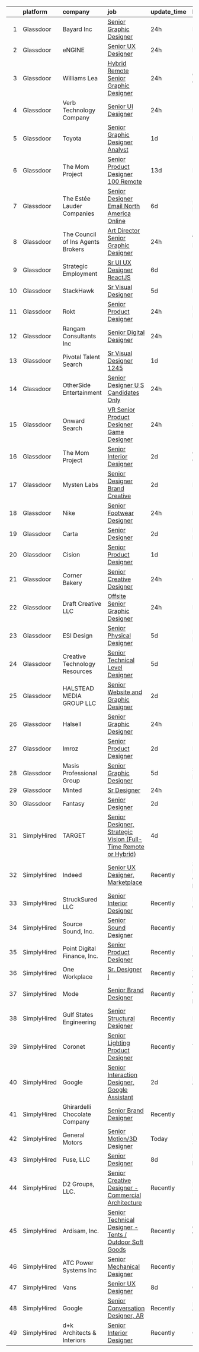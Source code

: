 

|    | platform    | company                             | job                                                                                                                                                                                                                                                                                                                                                                                                                                                                                                                                                                                                                                                                                                                                                                                                                                                                                                                                                                                                                                                                                                                                                                                                                                                                                                                                                                                                                              | update_time   | location                       |
|---:|:------------|:------------------------------------|:---------------------------------------------------------------------------------------------------------------------------------------------------------------------------------------------------------------------------------------------------------------------------------------------------------------------------------------------------------------------------------------------------------------------------------------------------------------------------------------------------------------------------------------------------------------------------------------------------------------------------------------------------------------------------------------------------------------------------------------------------------------------------------------------------------------------------------------------------------------------------------------------------------------------------------------------------------------------------------------------------------------------------------------------------------------------------------------------------------------------------------------------------------------------------------------------------------------------------------------------------------------------------------------------------------------------------------------------------------------------------------------------------------------------------------|:--------------|:-------------------------------|
|  1 | Glassdoor   | Bayard Inc                          | [Senior Graphic Designer](https://www.glassdoor.com/partner/jobListing.htm?pos=103&ao=1110586&s=58&guid=00000183400378a493074e62759cf26d&src=GD_JOB_AD&t=SR&vt=w&ea=1&cs=1_28c16708&cb=1663226313267&jobListingId=1008139876253&cpc=47CFDC01B3F81FAC&jrtk=3-0-1gd006u65jm7g801-1gd006u6k2272000-92f90745b6a8ca55--6NYlbfkN0B7p0MUYmW6jvTd0kiF1tirqfCsrGaYsspWoixMurURuAJCOs7SHkKxaYUndHmXoRsRGJT-mrS5aVBIEyi15wG4m3ZHT6DC87I3ke4Gu8eHMPM46Y92daBfqPvss66fOzsOjuzwhMUjpE4y8u_4SJlQVDh83O37tyXApBBGDsFaH736Gdyf8WSMf5cYM_HCLyTeh9ROrGmM47AO4f_-AtZKWRFO_mSc5VmRtgBEgyOLUzamfY0_hZ3HY3hjuTuU8PH5ImVLRWMiOjm8Ny6kT_1hHeGJ8O8mqTOvxQs1WcCDJjB2b5PXV4pVM2NMRyW1480q9Iti-xP39c2RQTVeK-lomk4TR4v8QgEDh9iG-cpHzKB6o0awAMyQHujJMGPMp_O1u3pR-NlqgTS0hW3Vui_24-GTlBf0Pf1ij8Uc2VS_ZggUaEda9AVJvNk4mLso351Yb2tQHfLqkeFqqilpU9KTBJ6rdEA4MaK_m-FhNFJxjxOo__0UfP4Zy9E310figPM%3D)                                                                                                                                                                                                                                                                                                                                                                                                                                                                                                                                                                 | 24h           | Remote                         |
|  2 | Glassdoor   | eNGINE                              | [Senior UX Designer](https://www.glassdoor.com/partner/jobListing.htm?pos=111&ao=1110586&s=58&guid=00000183400378a493074e62759cf26d&src=GD_JOB_AD&t=SR&vt=w&ea=1&cs=1_67e31098&cb=1663226313268&jobListingId=1008139859187&cpc=AC285F3A3ECA6BB0&jrtk=3-0-1gd006u65jm7g801-1gd006u6k2272000-596a6cfa77b0cbf7--6NYlbfkN0CM72iPWblhTK_jhJfJxLWIuoC99VqbpyV49Itn1AUN08erutfB9QumlVijyDsesNBsj_22XrWevIxkWhOxZChYjLbLihHQUrR-mvTDLgIHWGFztC21ODZW5qck8D6dzujBtqI8c073_1NO7CmpAiVe_090PUr4UqERSdnR0SuKRxahV9XTKvfgAesh5yIOOGsD5lLicWjiiTXeyVtuYDyxLIaz5YpMMwdHKvBggbjKxqJ0_5j6c-BXb8GPDhozSdd92iHWF-e2MBJvRwNChu6e75zwAmYMKr_RGDJEVvwZMUKJDNdA5hvzRyUF6YGPzPQCc2F9SiQZNGLZXUhph_I-rZllxivs7YQdCr2kp8NvpSpXPlfuw9rH1gC2jIRpx0gUC5349oT3lyC38WKYHANq5LJaUT6lCCijKpEhcV7EJ_HDXHSgpkXoVRciuIQ87uIGcknBJxZmmZV0tIL1gboe6PcdrHVUmYhMeL38SDKNAXO94-fuGXCEkLkglbRbw-CXJ-tmXjpq3ticx47heQk5)                                                                                                                                                                                                                                                                                                                                                                                                                                                                                                                                                    | 24h           | Remote                         |
|  3 | Glassdoor   | Williams Lea                        | [Hybrid Remote Senior Graphic Designer](https://www.glassdoor.com/partner/jobListing.htm?pos=105&ao=1110586&s=58&guid=00000183400378a493074e62759cf26d&src=GD_JOB_AD&t=SR&vt=w&cs=1_10e3464e&cb=1663226313267&jobListingId=1008139056348&cpc=56C4EA4A1A191A49&jrtk=3-0-1gd006u65jm7g801-1gd006u6k2272000-6d21774f6c3ddb84--6NYlbfkN0Afw57Q_E86u0n5pDRa3a1ggl-5Y7CLs5OS8nOb7Upq0AVjcap-VS8mcTpa0aNHFag0ajwP6qFxjmVtjZ2Ui2ESA0pM8ptAGorvKYwM-SX_Ya13SM9G9aUS8fohwQqytrbbmAZ7Ey7kjtNHoCzrD7tgDA6k_Qk_PaAQ4UQGv5Gnjtq86RRSPks_Ez4iKSD1yaL9tVIzC-u5GVxxoQhEaHeLVzcSIRZTFMctWd3xTGL5B_hMyrLzb77tUDjzkv8N8yCe28Oq1J2AEoIRPYiI9Ly-z0v-bj9cRgfzThcqhXI_b8xu5-2abMWKzgpnsJKsEHFKQiyE6blbGKZ2huNsXzQPTVVWsiPJIiBpnh98Ml078hEdzPZC7VZ-CKsm08UlWvWFCTGyIcg_Bim6Sk1kbBTFHLQqCxsIvlPIRlpBY4TaloLEYgvUMN9IbFOhuHjgYnnOKpWUUmNrnCOdUzQ3RZzrmcfN7KNVgzUqlbqwgQQjAQNv4B5trcd5VBK_Sza5Ewu5NdkrkFTK5GuAM-TQ1oRmPemTV7-CNWoOl4eYN9IeVYOKw2CNItXMoRKE4FWNFkQ4Mkafa9oV9HWKB8RDUGSNKUkytrEHTru4ZgvPbyeLjOjIEaGkTlI36VHNiIM1ZtRcPWrryjxmDuDXygm9pDYkP4ojFfET3oRR5h1e-SPacfGdSjG41wHnaFvwphaXb6KqlO3zYEltprW3_SKKYx08M7-yZtV7VC-uONtN9uMRNN6YFzyJi7qR)                                                                                                                                                                                                                                                                                                      | 24h           | Columbus, OH                   |
|  4 | Glassdoor   | Verb Technology Company             | [Senior UI Designer](https://www.glassdoor.com/partner/jobListing.htm?pos=127&ao=1136043&s=58&guid=00000183400378a493074e62759cf26d&src=GD_JOB_AD&t=SR&vt=w&ea=1&cs=1_04f86cac&cb=1663226313270&jobListingId=1008139374564&jrtk=3-0-1gd006u65jm7g801-1gd006u6k2272000-a21e7d0bf2dbc785-)                                                                                                                                                                                                                                                                                                                                                                                                                                                                                                                                                                                                                                                                                                                                                                                                                                                                                                                                                                                                                                                                                                                                         | 24h           | Remote                         |
|  5 | Glassdoor   | Toyota                              | [Senior Graphic Designer Analyst](https://www.glassdoor.com/partner/jobListing.htm?pos=128&ao=1136043&s=58&guid=00000183400378a493074e62759cf26d&src=GD_JOB_AD&t=SR&vt=w&cs=1_6f157f20&cb=1663226313270&jobListingId=1008136717528&jrtk=3-0-1gd006u65jm7g801-1gd006u6k2272000-a9702590c151a7cb-)                                                                                                                                                                                                                                                                                                                                                                                                                                                                                                                                                                                                                                                                                                                                                                                                                                                                                                                                                                                                                                                                                                                                 | 1d            | Plano, TX                      |
|  6 | Glassdoor   | The Mom Project                     | [Senior Product Designer  100  Remote ](https://www.glassdoor.com/partner/jobListing.htm?pos=107&ao=1110586&s=58&guid=00000183400378a493074e62759cf26d&src=GD_JOB_AD&t=SR&vt=w&cs=1_9390d915&cb=1663226313267&jobListingId=1008112300120&cpc=FAE5E775D180B2FB&jrtk=3-0-1gd006u65jm7g801-1gd006u6k2272000-d957ba5292b8749a--6NYlbfkN0BDp_epf89aHDQhKpPegNJQ_ldQpEFZQsM9OcONMGxWx6pU56EKHF58QjVdAUvn2gUgn1E3661QXmo4POchIOua-134yFu7hMdutyJTXNL3dFISmCmER8_AwNcTtUGoQrzgEjgwKkbZ9hAOXEb75gv-s6WMLvqinLT1g8ZgGEKKUq-v2e1-KYvSCylhMJytVn-VjKByc-OUpW4z-EgibCjixg0b9RbqssShLSswNKQz5Z7ue_lrhM2DqiiOPYDJUOHXuOxx390omhpKdgMahftHSlhPmrXPDOa_GgXa_0WzBNL8b9IQ2RFYz7Pk7h2RvbO84Jyqw3Cya-WkiVLLqfKDorlljUGC-Jb-GA-mfkMv4nlwzF1_UOUrWU9E82i7XkCURAuJehu8mDEQuXsWSLVwjaTGxD9f-7GG_T3u_LeeK36lO4DMBD4plxuUYb2if8h-ebE80el1QEXpUj-OyJ1lp8H0IGAjBA6Hzq1W4g2ut_RhIcaJnUOS0lctOiOjThgLGwy5yGped8ZEfIFLQIfuK9JJ6kOacKvIU5Mv-QwHaBaXjGD1BfYH76bBD8dZpcBggOtPu-Q6vw%3D%3D)                                                                                                                                                                                                                                                                                                                                                                                                                                                                          | 13d           | Remote                         |
|  7 | Glassdoor   | The Estée Lauder Companies          | [Senior Designer  Email   North America Online](https://www.glassdoor.com/partner/jobListing.htm?pos=126&ao=1136043&s=58&guid=00000183400378a493074e62759cf26d&src=GD_JOB_AD&t=SR&vt=w&cs=1_f762dc0d&cb=1663226313270&jobListingId=1008126559163&jrtk=3-0-1gd006u65jm7g801-1gd006u6k2272000-cd7b9194c422fb0d-)                                                                                                                                                                                                                                                                                                                                                                                                                                                                                                                                                                                                                                                                                                                                                                                                                                                                                                                                                                                                                                                                                                                   | 6d            | New York, NY                   |
|  8 | Glassdoor   | The Council of Ins Agents   Brokers | [Art Director Senior Graphic Designer](https://www.glassdoor.com/partner/jobListing.htm?pos=113&ao=1110586&s=58&guid=00000183400378a493074e62759cf26d&src=GD_JOB_AD&t=SR&vt=w&ea=1&cs=1_0cbd3cb8&cb=1663226313268&jobListingId=1008139153452&cpc=42BEC95245890617&jrtk=3-0-1gd006u65jm7g801-1gd006u6k2272000-3a6d551cd54357a9--6NYlbfkN0D0ff9e8Lfwlpl5zGbQmpn59AL71QmFd7VKOAnfyjZzp5sdngV8WPgYe0dov1m7Y2mkZ2nfj2kTL1ShFl4_c4UE62ABjL4bJP52rP5_1YxUuAMbxAeqI2jSniZT33l8NBTYc-AMJpbbQdHKGaHuX_KAdVr9xBLBJSCdVqBvTiDQovNF-FjNZIKYaLVHVhNMlBwVuQX2_GNwevRLeXdjRqiNviNFWiRMB-2tOSU3WFoaQFoHx79C1QTzPL7BKM4rCBK1kEhOfJmSiiHdxIVuzZJ55gORpSY2lfElgPlFvhxmoQEp89Gse3BTUbO5oUaby-3JlKK1y3sRToujIwIGxYcMOqtvrCRPM_9o5-cKxqVXDVmW4-dGI_Bj-cSVWnsCxaqCI9RFHELK5RfqsAZqa4Zb4_pKOe-k_HWbDNo1I_YwB9-YB2EFiE2MnfIojdJhZTdjOMOtTJzpJBhc-8zUHq69ATrJTrapcc4mwtMPZeoSTm6pfOxVUT_A)                                                                                                                                                                                                                                                                                                                                                                                                                                                                                                                                                                  | 24h           | Washington, DC                 |
|  9 | Glassdoor   | Strategic Employment                | [Sr  UI UX Designer  ReactJS ](https://www.glassdoor.com/partner/jobListing.htm?pos=104&ao=1110586&s=58&guid=00000183400378a493074e62759cf26d&src=GD_JOB_AD&t=SR&vt=w&ea=1&cs=1_aafe7672&cb=1663226313267&jobListingId=1008127201025&cpc=AA718BBA0476CE1A&jrtk=3-0-1gd006u65jm7g801-1gd006u6k2272000-10e7346e5594589d--6NYlbfkN0AEgitr2lGK9-2Owk_bCXKkX9ldcvmrRzAzunryDtq0mgDhLVKVGwIDjzzzoVm5zY2akHQKg0eyoOGLoJYK8fVCB6jso4MEarQmmbx_Elax6A0T7qxnodN5M4Z3ek9LV9lx3pQUxqaX5c5MEy0I6X-ied1_QyqGEshe1rZ06FkEM4sRszpcXbcOqOguZ0RtIX-7D2nkCDCXnG_MaukP9-8axIFDvO1bkhfDrpqYebILlDcOSme23x5kijtt6iS2WwpXrTKC9u05bUdCzYpr3LnvaVE7OhZejZCXrabG6QZnlMKgWFH4peqDEmxGJgYW9KqCD2QCk0RH8EaX6VVNjSI5x9GcTSxR8KACO3Vl_dWpP7I5xAUn3Vu09rQ1SaYYvkzNzI93fRbp4D1ivZaR-NbKzHgi1Ah2cOusUCbJlrCSWmhn3RZVTPtT0NHIYpX8N6UoRN1858UwkVNw6nxeSVyzCsPMnE4oNH0ZZhkF1waFMd0dJdC_JyTxr5tQ975KWoafszC2hq_kmavBm9sLzrl1vP5SBcXKfb9eoEc25I5E63fQSunPc20d1vcKZiGVY5NCaIsICnJqgQ%3D%3D)                                                                                                                                                                                                                                                                                                                                                                                                                                                                              | 6d            | Remote                         |
| 10 | Glassdoor   | StackHawk                           | [Sr  Visual Designer](https://www.glassdoor.com/partner/jobListing.htm?pos=129&ao=1136043&s=58&guid=00000183400378a493074e62759cf26d&src=GD_JOB_AD&t=SR&vt=w&cs=1_5cbf0097&cb=1663226313270&jobListingId=1008130124160&jrtk=3-0-1gd006u65jm7g801-1gd006u6k2272000-a79982788d4e96a4-)                                                                                                                                                                                                                                                                                                                                                                                                                                                                                                                                                                                                                                                                                                                                                                                                                                                                                                                                                                                                                                                                                                                                             | 5d            | Remote                         |
| 11 | Glassdoor   | Rokt                                | [Senior Product Designer](https://www.glassdoor.com/partner/jobListing.htm?pos=106&ao=1110586&s=58&guid=00000183400378a493074e62759cf26d&src=GD_JOB_AD&t=SR&vt=w&cs=1_064038d1&cb=1663226313267&jobListingId=1008139627220&cpc=8D52E76475A7E842&jrtk=3-0-1gd006u65jm7g801-1gd006u6k2272000-5eab50f34a4477ac--6NYlbfkN0DG4ntHtB_rMsnfhgmnSvK2brktLme1L4SiDeJjQ-izrVOLqRJ5-yjE7k3D6lhaa8-8FA517NQ1k8eu05TDL8rSYdmMjUeNbWp-0IcAFjuesXnKw6ibuCeakcD5B14tvnybW01ewYgjIgANHKLBHu5ronjzYyhx3iPM7Fia6ZGJhB9bU5conIjfWVVstj-xuya9w5Tzo1YL_vRdD1NaNAwsoUvTy_kvBBUTw5cq8oHDj_-UCLcRirDi3-w1RJdWnbMWbq_Jxq19xoAh5ei4Zeh-eUKg2EpJmX4gU1rJPDxnY7MnkHzo-bQwoVL2lT2mdrQ05GfIoaN6Hl6nybOKWXSWGUp6lBWTqGJSr1jh3jff2PQLPYkp_PQ1g5Y3tGOh42NcQ_K8gZehNI-e-uBIqBjE_CQl-OM28TASfLRYQDOWBua4DZg_DlW8kELIhmBIlAmy4YnJS_mMeGojsT8NDrIl89n5zN4Was_KEzClK8J6wOqwCJAFyTV_ztKhcmqPfF-9vPzNsBupblIHQKzo9CECXfCS3f1knu8sO7nkuQ6ktLd28T04pSmphG53iOmt5fZun-a7e6ymPuT9PC-83c6kJj5oyxKhYyWXuvgBUKUGxnIo2FHgVqFu9MkssjWsd584rVCkQ7Rk6FC_APaC4zXHp9meG8wjFe0A93xkQzf8UPhNjiRs1q4sJQarSYSDwDC3Q9yVoASgRfFHzbusk2wx806Aa003PwP2Iy7sRtCZRXO7Qp_wQPa3eYqM2_vxxyq3f7vgt6jawoKA6ZGNd0HeQsZXRNkF8jd6t0v4RPD2OwKTYGMhqgMBbrBK5lwfV1EMEUIM-S3V0t4Cm0FabKVkPetgif5cFZ1xGv32GMq2OVaZu1Id3aMvw0w2tG1LDcNN0UhYwWDbOqtvFIqrbG2V4yLv-Oqqv1pvSDgZfWZLNoByPmCcEP1Zc-US1JQA7n1T2LTbOF87yuW32DKRUAa1FTaDj8lZ6IUVC8I0pq5-3tlfUDY2POwO)                                                    | 24h           | New York, NY                   |
| 12 | Glassdoor   | Rangam Consultants Inc              | [Senior Digital Designer](https://www.glassdoor.com/partner/jobListing.htm?pos=115&ao=1136043&s=58&guid=00000183400378a493074e62759cf26d&src=GD_JOB_AD&t=SR&vt=w&ea=1&cs=1_fe3fa2c6&cb=1663226313268&jobListingId=1008139297090&jrtk=3-0-1gd006u65jm7g801-1gd006u6k2272000-2dfe183dd9b672f2-)                                                                                                                                                                                                                                                                                                                                                                                                                                                                                                                                                                                                                                                                                                                                                                                                                                                                                                                                                                                                                                                                                                                                    | 24h           | Remote                         |
| 13 | Glassdoor   | Pivotal Talent Search               | [Sr Visual Designer   1245 ](https://www.glassdoor.com/partner/jobListing.htm?pos=110&ao=1110586&s=58&guid=00000183400378a493074e62759cf26d&src=GD_JOB_AD&t=SR&vt=w&ea=1&cs=1_c7236012&cb=1663226313268&jobListingId=1008137765307&cpc=8795CF9063CD573D&jrtk=3-0-1gd006u65jm7g801-1gd006u6k2272000-c2083a7bc8d46c65--6NYlbfkN0A8Lj6uaQnHgechlM5OLZ8yTkUBC8DCDImuXLGpzGOG9qsJyUJBtG9oVJca6VOBGnuazjrBJe0a4joruLifFizU57J1rAq9qHhSg_L2mpBkYTEEzoWNHp_I5WI9WbUINiqFzRTyRUAZ2YbcmVBfnTRQkrsuHijwAgyUWGgKtGbXB6zK5YfqD4fGQ5RS0KdA1_3XLzjvXc7h6aPFGwZZ_LOA5ih6iLpaeDFpgvwqDZH7MDaIvKEpb4GC9on0mCMAaMPYg8O3vF_0T45Q3nDct4OnXrsNa2tqGsqYhTndTl66WfZwwboeGKrYvMkGPIJYdYjjx7tmYvA0vfV1a_DYe88U6c20FW_ITxnViBJ7uOkugNd9-9IJxqpkH5ezGAEJ0Wp2L4TjohEhhUrBfk7aBsmGBwhKHthJrQLW1VAWFC7iKf3GUcXVFLjKeAKbe1FLfp9Gy_znth5XiePX-im854NeA-eNKqZPUCg7IekzLcZQvwGlPWEnys5JHaTOg527SfDZcI-STi9rKC6OeCvujvO3OjuEgMc6y4rE2nCKXeeTKda2VaPO0Aw8)                                                                                                                                                                                                                                                                                                                                                                                                                                                                                                            | 1d            | Remote                         |
| 14 | Glassdoor   | OtherSide Entertainment             | [Senior Designer  U S  Candidates Only ](https://www.glassdoor.com/partner/jobListing.htm?pos=102&ao=1110586&s=58&guid=00000183400378a493074e62759cf26d&src=GD_JOB_AD&t=SR&vt=w&ea=1&cs=1_7acd873b&cb=1663226313267&jobListingId=1008139456764&cpc=009A9C8147DF705D&jrtk=3-0-1gd006u65jm7g801-1gd006u6k2272000-a27e5b319ad709e9--6NYlbfkN0DiMlwvwiR6ppkX0kr8foBOAXLQv-9T7kfE6S_-MhHsCpQAJiDQ_cxY-mf_vWuztZxCm5cHw7yUKQsK3AeVBvU5wM1CSzeC-4upaYHd3Cq7aFt_5vuEwFz-80uIC3u3dZc3CWkVTe7XSSkW-vOUX19F71WSQyioKSje_afSHR68YeMfsjQA6ZYHZ5GMYfkl7WQZJB6d8wRKsJzcOx5BVRKRpgaLuoHJSeVIlhjtEI6IEyuz2thxQgGi4hUGYMTEDTGpuys3VIKk__-qLtplDk6u-EGKHki7TxcVv605WtuLI_OYZM4ZCv4gbMDDSi9wXt7T0gu-JHeuxP2-7thwRCVY99gaeos1hOoiOUfnmFZ0GQdi1xwd8Z0qIXjiYqoVy4ZJCGn_qW1XFdjCYA5MHOy0iOiaxqppaYvuhcGVJTcLyQ2gvDXd76WqDx2U7Umh6lpTS1NVv5YcIHQlKnLIl9A1V2Kb6xUgMZ9Xx59QykueRyQ4BsDA6Fxc3q2lT5ChPHu8N1wq4OgZSA%3D%3D)                                                                                                                                                                                                                                                                                                                                                                                                                                                                                                                                    | 24h           | Remote                         |
| 15 | Glassdoor   | Onward Search                       | [VR Senior Product Designer   Game Designer](https://www.glassdoor.com/partner/jobListing.htm?pos=109&ao=1110586&s=58&guid=00000183400378a493074e62759cf26d&src=GD_JOB_AD&t=SR&vt=w&cs=1_c74f4b61&cb=1663226313268&jobListingId=1008139630119&cpc=D69957E0862862E0&jrtk=3-0-1gd006u65jm7g801-1gd006u6k2272000-6598ca8da376eb5c--6NYlbfkN0B7YoEZZ2QAGDyEGGmBPAUWSHc1Mt3sMCn9FehKcWA3w0R0aH9tn_iPRcrT6N-MqNTe87YCDo9-KUmANRgVAGBDGlrHo15XnLnZYXr-qjApJ-3iY4xLD1QF8x1bZ66QnnGmVPTLn5LwI7AR8dde9wIoSxSRLSYh2q9cM6G8pFKv70eLApa2Cm-BqRLUslPfib5ksXytU89CEsbXQJaZLjuhr3TX58IfxA9vgMqvwnCxa3rl5DtwiJTONNn6E-xhizdjxnLedhFMQ2YZAJOGiPOYtZGayL4WHsrYaufj7hQ5dkbbBiPHceM1fZEFcwD4kTe5ndIjilSBy3E02eZi4whfFZpuErF8eRGJyPzx9H6rb3AWpbYnUgCw3sL0fz2JdQ7Lp7Y0Q3uN-2Aa8WCI6epKmT_rLE2JeNdGvw4PxLwpLfIeBPnSkqH1hwmHgs767k8Z8uC6KhjP94_b2qkKY5CunxXRkzJ35vSvXBlPeRxTk7B_B2KNZ30VTzXoFDqkpFNkIkH77c3J045fLHkonCpkcKR0pLZSlv03Unn7sI2qYgbQZOtCpqVPhsNavsSOl6Lz68HDiMi-LVWY8Qkw98sWV_jpybFiIxbEDHix4wIg0EXXSHUYI0Bhc67fOou7QtlWXj7nQaJdMfs8njHmDD0eWa8WzGH3JD0vO3K_lPeHw5734AUsSQuZv0lo0LHpMGI9ZYrDbCLKBSgu090dDtm1WKvf9ZO9XcJgZl0aXHb85IS3md-3LyaB0t-LBS-61SZ6ON0r2JQP2jDR2aul-wCPSO6PMzqBU-10RQlRJvO0z-JfepybOUoIjSRl45Z0UebpCEFc_lpTcP6t-x2EfW9qJmf4Rv8xLFjL3xl8SoZynIc_MznzvE2HBdvGBCp5XAJ8TT6l3fC6KCsqqklgS-iCN4AJ_ApVJ_D-4-XIza3bmf_vjnm8Rx3NdsbYsjt7ERD3YM6Z52qJbchUl2oTcumUUkOZ049fcSy19blysHBRTebvcBBsfSuYBvmg2BFpIJTPRCr1hU_etDe4bq1xXHZr) | 24h           | Seattle, WA                    |
| 16 | Glassdoor   | The Mom Project                     | [Senior Interior Designer](https://www.glassdoor.com/partner/jobListing.htm?pos=108&ao=1110586&s=58&guid=00000183400378a493074e62759cf26d&src=GD_JOB_AD&t=SR&vt=w&cs=1_1e8cc18c&cb=1663226313268&jobListingId=1008134573851&cpc=59DEFF8D475298C3&jrtk=3-0-1gd006u65jm7g801-1gd006u6k2272000-c72727f4762c3d59--6NYlbfkN0BDp_epf89aHDQhKpPegNJQ_ldQpEFZQsM9OcONMGxWx6pU56EKHF58QjVdAUvn2gXQ3ySClDuOVPuQvH096ty3l9R-QBh_TBmeyjkq8w2j5FuAko5o8h7KRDBw0ZIii-By6zjsW2fBnf-KdFG0Ve8NgG9uOntRsRr91XGw0FQAUWXoiH--19HiokJhjyPMUo9RcnQ2T6nFUlOOnR0adfnSPH881EFg0Ukm3rdtgwIUTuqrqBZDx-YMO1bPOrcYlivaXBVB8OqBf4gsrmNMNuy4crBTFTgTPRWYAk4BhVGW-80w_Kb4kdVtgMfLW-i0ppjKJRUJukkFdNWB-_D9LFkJ81g4Iw-VnQJUBqm6eYmIukzwUCXy30RTc103l3gAkyb06QWf8aIIDBvrARW_OCPkV9-XUAe1_idJUZ2ZRahLMBF9hwgi--3m2we_lR-iZFEAG4wYzc0AsZ0t12xtypbh5NuriqhIvhNnT4HfBTcG1jVLiMSLdUi3CPISe4f7WsW7sEam3MIzLevyLXcvZtMw0dX1116iQxFiOODmX6moNPovK5PwJRmu0IoSvxS-0sCu-9XmzgYR_Q%3D%3D)                                                                                                                                                                                                                                                                                                                                                                                                                                                                                       | 2d            | Calabasas, CA                  |
| 17 | Glassdoor   | Mysten Labs                         | [Senior Designer   Brand   Creative ](https://www.glassdoor.com/partner/jobListing.htm?pos=117&ao=1136043&s=58&guid=00000183400378a493074e62759cf26d&src=GD_JOB_AD&t=SR&vt=w&ea=1&cs=1_c691d07a&cb=1663226313269&jobListingId=1008134565124&jrtk=3-0-1gd006u65jm7g801-1gd006u6k2272000-9d3682fe5eb52d79-)                                                                                                                                                                                                                                                                                                                                                                                                                                                                                                                                                                                                                                                                                                                                                                                                                                                                                                                                                                                                                                                                                                                        | 2d            | Remote                         |
| 18 | Glassdoor   | Nike                                | [Senior Footwear Designer](https://www.glassdoor.com/partner/jobListing.htm?pos=118&ao=1136043&s=58&guid=00000183400378a493074e62759cf26d&src=GD_JOB_AD&t=SR&vt=w&cs=1_d5018c83&cb=1663226313269&jobListingId=1008140448866&jrtk=3-0-1gd006u65jm7g801-1gd006u6k2272000-dc895362f3a4d5e6-)                                                                                                                                                                                                                                                                                                                                                                                                                                                                                                                                                                                                                                                                                                                                                                                                                                                                                                                                                                                                                                                                                                                                        | 24h           | Boston, MA                     |
| 19 | Glassdoor   | Carta                               | [Senior Designer](https://www.glassdoor.com/partner/jobListing.htm?pos=120&ao=1136043&s=58&guid=00000183400378a493074e62759cf26d&src=GD_JOB_AD&t=SR&vt=w&cs=1_3eed8076&cb=1663226313269&jobListingId=1008134172582&jrtk=3-0-1gd006u65jm7g801-1gd006u6k2272000-d7e135bab739637d-)                                                                                                                                                                                                                                                                                                                                                                                                                                                                                                                                                                                                                                                                                                                                                                                                                                                                                                                                                                                                                                                                                                                                                 | 2d            | New York, NY                   |
| 20 | Glassdoor   | Cision                              | [Senior Product Designer](https://www.glassdoor.com/partner/jobListing.htm?pos=130&ao=1136043&s=58&guid=00000183400378a493074e62759cf26d&src=GD_JOB_AD&t=SR&vt=w&cs=1_0a2e15f6&cb=1663226313270&jobListingId=1008136913186&jrtk=3-0-1gd006u65jm7g801-1gd006u6k2272000-6a0df666fcebec35-)                                                                                                                                                                                                                                                                                                                                                                                                                                                                                                                                                                                                                                                                                                                                                                                                                                                                                                                                                                                                                                                                                                                                         | 1d            | Remote                         |
| 21 | Glassdoor   | Corner Bakery                       | [Senior Creative Designer](https://www.glassdoor.com/partner/jobListing.htm?pos=124&ao=1136043&s=58&guid=00000183400378a493074e62759cf26d&src=GD_JOB_AD&t=SR&vt=w&ea=1&cs=1_bd15c610&cb=1663226313269&jobListingId=1008140108368&jrtk=3-0-1gd006u65jm7g801-1gd006u6k2272000-6e44866d8215eb0f-)                                                                                                                                                                                                                                                                                                                                                                                                                                                                                                                                                                                                                                                                                                                                                                                                                                                                                                                                                                                                                                                                                                                                   | 24h           | Golden, CO                     |
| 22 | Glassdoor   | Draft Creative LLC                  | [Offsite Senior Graphic Designer](https://www.glassdoor.com/partner/jobListing.htm?pos=116&ao=1136043&s=58&guid=00000183400378a493074e62759cf26d&src=GD_JOB_AD&t=SR&vt=w&ea=1&cs=1_3e7a7d9f&cb=1663226313269&jobListingId=1008140327710&jrtk=3-0-1gd006u65jm7g801-1gd006u6k2272000-7f495ec84e1711f5-)                                                                                                                                                                                                                                                                                                                                                                                                                                                                                                                                                                                                                                                                                                                                                                                                                                                                                                                                                                                                                                                                                                                            | 24h           | Remote                         |
| 23 | Glassdoor   | ESI Design                          | [Senior Physical Designer](https://www.glassdoor.com/partner/jobListing.htm?pos=119&ao=1136043&s=58&guid=00000183400378a493074e62759cf26d&src=GD_JOB_AD&t=SR&vt=w&ea=1&cs=1_0802eeeb&cb=1663226313269&jobListingId=1008128656160&jrtk=3-0-1gd006u65jm7g801-1gd006u6k2272000-61402be2e9525a2a-)                                                                                                                                                                                                                                                                                                                                                                                                                                                                                                                                                                                                                                                                                                                                                                                                                                                                                                                                                                                                                                                                                                                                   | 5d            | New York, NY                   |
| 24 | Glassdoor   | Creative Technology Resources       | [Senior Technical Level Designer](https://www.glassdoor.com/partner/jobListing.htm?pos=125&ao=1136043&s=58&guid=00000183400378a493074e62759cf26d&src=GD_JOB_AD&t=SR&vt=w&cs=1_d5780896&cb=1663226313269&jobListingId=1008129772629&jrtk=3-0-1gd006u65jm7g801-1gd006u6k2272000-49166aa28421e5f1-)                                                                                                                                                                                                                                                                                                                                                                                                                                                                                                                                                                                                                                                                                                                                                                                                                                                                                                                                                                                                                                                                                                                                 | 5d            | Remote                         |
| 25 | Glassdoor   | HALSTEAD MEDIA GROUP LLC            | [Senior Website and Graphic Designer](https://www.glassdoor.com/partner/jobListing.htm?pos=101&ao=1110586&s=58&guid=00000183400378a493074e62759cf26d&src=GD_JOB_AD&t=SR&vt=w&cs=1_7c34b1d4&cb=1663226313267&jobListingId=1008135097453&cpc=AECEB822CA110EBC&jrtk=3-0-1gd006u65jm7g801-1gd006u6k2272000-28596523da6c0dfb--6NYlbfkN0CKpraHHsEcuvJldHh9lYb6MSUQnY31yEhbu34n0Z8zJ2HzSiEwYgyR7dJpaP7MO-j4FNMBKK5fogKN_gCmyg4_Qmvpa54LMgM40Tgzzsr4sF_NkZ5LZd_e6RN5FIzZdBGkW1BCw9JYrMMUX1oANIjZ7pCiVs-RcDEkrNOC2B8NeIGsvU6jpaMtalcS5xbpVSGFboHtINNOGDVsPt2JXsF6wOD-JZbm0gUdM2slzwbkpOx8JXTAbnGtPV1d2tph9bWqA_ew8UO7Mh7YDOx5TtT1qnTWaibs84ZsPBjLHU9rdFv1ZWL-b4S8H7UFSp9rOYa6IFFGopQ984Lxhrt2rlc5pI9oAtebfUcPpfN7Akx4lWBLzuzQ-1w4HcWGJq9U868UZnh5NbYfSjgbg1Sc1go2rBSMMGBl31W4yLawF2nCBshKiQkYarP5l4NNhAH2tMD1gl544MRuafQZPKoJbtzKc6RQ5-C5pn8Qn-iO9nE7JA%3D%3D)                                                                                                                                                                                                                                                                                                                                                                                                                                                                                                                                                                            | 2d            | Remote                         |
| 26 | Glassdoor   | Halsell                             | [Senior Graphic Designer](https://www.glassdoor.com/partner/jobListing.htm?pos=114&ao=1136043&s=58&guid=00000183400378a493074e62759cf26d&src=GD_JOB_AD&t=SR&vt=w&ea=1&cs=1_98200be5&cb=1663226313268&jobListingId=1008139497718&jrtk=3-0-1gd006u65jm7g801-1gd006u6k2272000-e0c59801939601bb-)                                                                                                                                                                                                                                                                                                                                                                                                                                                                                                                                                                                                                                                                                                                                                                                                                                                                                                                                                                                                                                                                                                                                    | 24h           | Remote                         |
| 27 | Glassdoor   | Imroz                               | [Senior Product Designer](https://www.glassdoor.com/partner/jobListing.htm?pos=123&ao=1136043&s=58&guid=00000183400378a493074e62759cf26d&src=GD_JOB_AD&t=SR&vt=w&ea=1&cs=1_49b0c6d6&cb=1663226313269&jobListingId=1008133474739&jrtk=3-0-1gd006u65jm7g801-1gd006u6k2272000-f05474ece037d299-)                                                                                                                                                                                                                                                                                                                                                                                                                                                                                                                                                                                                                                                                                                                                                                                                                                                                                                                                                                                                                                                                                                                                    | 2d            | Remote                         |
| 28 | Glassdoor   | Masis Professional Group            | [Senior Graphic Designer](https://www.glassdoor.com/partner/jobListing.htm?pos=112&ao=1110586&s=58&guid=00000183400378a493074e62759cf26d&src=GD_JOB_AD&t=SR&vt=w&ea=1&cs=1_0403a845&cb=1663226313268&jobListingId=1008129427690&cpc=3BA4CE39D5B5DEF5&jrtk=3-0-1gd006u65jm7g801-1gd006u6k2272000-b1e48dd30bb100ac--6NYlbfkN0BkLURuPmDIJ2x3-6HFh57mx6fHK61iCFRqVnJXgLZ7hLLoqeluZDoMOiiZe19pHCmZIVFM7J63xgEIUXckQMGslDq_VXODT4uJB-egiz5CzqwoU3QxwHAmYKocJoMsZ58Qk8Cp98UNhBlP7tTL2D-vkXTfXBYgyz6Je7CxpCCVvrOS1EhINjgxTcRowqCNCG3kuTTKyLF7ogRBcEZaxXRwEVegcqxeL0wsa77cvKK3rsMA9DRPuP4gnggYdwL6WViVUKCupjBgAGmxsrLfAYIYRiEUTYWeAe2NGia9ik1EpMTXSeeUiHf0Uvw5BGEBBrdg4P9kDcjx_Ae7kFHwFdQI98t3Gm3kjBI8czMpnsb-QGPO-C_eQdiaBaHQjgMuI1m_nf4w3aGMrr6m0lQXrGwolHdvBrEo-5IjzRuUnK9GvkY5MXnL39BWDObrJkxb-XzMevfraAOdC2kl0yZ8x_dBy_CM2gGD7BfuHetzEdHVuui4RYXXBqToSufZyuAFZW6qvY6Cu0Pejg%3D%3D)                                                                                                                                                                                                                                                                                                                                                                                                                                                                                                                                                   | 5d            | Springfield, MA                |
| 29 | Glassdoor   | Minted                              | [Sr  Designer](https://www.glassdoor.com/partner/jobListing.htm?pos=121&ao=1136043&s=58&guid=00000183400378a493074e62759cf26d&src=GD_JOB_AD&t=SR&vt=w&ea=1&cs=1_952b4225&cb=1663226313269&jobListingId=1008141246954&jrtk=3-0-1gd006u65jm7g801-1gd006u6k2272000-9e2a5c997f70ff55-)                                                                                                                                                                                                                                                                                                                                                                                                                                                                                                                                                                                                                                                                                                                                                                                                                                                                                                                                                                                                                                                                                                                                               | 24h           | Remote                         |
| 30 | Glassdoor   | Fantasy                             | [Senior Designer](https://www.glassdoor.com/partner/jobListing.htm?pos=122&ao=1136043&s=58&guid=00000183400378a493074e62759cf26d&src=GD_JOB_AD&t=SR&vt=w&cs=1_af2c44c8&cb=1663226313269&jobListingId=1008133939398&jrtk=3-0-1gd006u65jm7g801-1gd006u6k2272000-0dfaf7e3d4dcdb3c-)                                                                                                                                                                                                                                                                                                                                                                                                                                                                                                                                                                                                                                                                                                                                                                                                                                                                                                                                                                                                                                                                                                                                                 | 2d            | Remote                         |
| 31 | SimplyHired | TARGET                              | [Senior Designer, Strategic Vision (Full-Time Remote or Hybrid)](https://www.simplyhired.com/job/C3YygO0OLaS0hj-oK8uZ1SVuWqtWOCZSYOI7PCjtryHYHt9wTCsLbg?q=senior+designer)                                                                                                                                                                                                                                                                                                                                                                                                                                                                                                                                                                                                                                                                                                                                                                                                                                                                                                                                                                                                                                                                                                                                                                                                                                                       | 4d            | Minneapolis, MN                |
| 32 | SimplyHired | Indeed                              | [Senior UX Designer, Marketplace](https://www.simplyhired.com/job/pl81FFFTZ_C46YAszgRnDrSm-eBu1XGNJ48ZSwbAmdjYxligAgfbEg?q=senior+designer)                                                                                                                                                                                                                                                                                                                                                                                                                                                                                                                                                                                                                                                                                                                                                                                                                                                                                                                                                                                                                                                                                                                                                                                                                                                                                      | Recently      | San Francisco, CA +4 locations |
| 33 | SimplyHired | StruckSured LLC                     | [Senior Interior Designer](https://www.simplyhired.com/job/xA4oXDNQAtjFEKZbHbKCohF2UYGnbPhbzc4KRtGgkJGmFgFsisxLlA?q=senior+designer)                                                                                                                                                                                                                                                                                                                                                                                                                                                                                                                                                                                                                                                                                                                                                                                                                                                                                                                                                                                                                                                                                                                                                                                                                                                                                             | Recently      | Hood River, OR                 |
| 34 | SimplyHired | Source Sound, Inc.                  | [Senior Sound Designer](https://www.simplyhired.com/job/mw3datBFZnSnzm3SFniNFlYC60OHbjYX1kgvM61bk-lO-0QBaaabnQ?q=senior+designer)                                                                                                                                                                                                                                                                                                                                                                                                                                                                                                                                                                                                                                                                                                                                                                                                                                                                                                                                                                                                                                                                                                                                                                                                                                                                                                | Recently      | Remote                         |
| 35 | SimplyHired | Point Digital Finance, Inc.         | [Senior Product Designer](https://www.simplyhired.com/job/vJWVS7dnTYtj0DSw5_ziJd38EPxpvg8Wl2EQM5qhhbXLdbBK576RjQ?q=senior+designer)                                                                                                                                                                                                                                                                                                                                                                                                                                                                                                                                                                                                                                                                                                                                                                                                                                                                                                                                                                                                                                                                                                                                                                                                                                                                                              | Recently      | Palo Alto, CA                  |
| 36 | SimplyHired | One Workplace                       | [Sr. Designer I](https://www.simplyhired.com/job/FgOvnt3h-6Pakm58Y4ivkWSEQPsfB9jsPRwMXgrGjnKPmobREiibNg?q=senior+designer)                                                                                                                                                                                                                                                                                                                                                                                                                                                                                                                                                                                                                                                                                                                                                                                                                                                                                                                                                                                                                                                                                                                                                                                                                                                                                                       | Recently      | Sunnyvale, CA                  |
| 37 | SimplyHired | Mode                                | [Senior Brand Designer](https://www.simplyhired.com/job/1mgfwCuGS0yn51Hhdsx6PbqOH51cxJqVPPv7xJC7aJOVS1DISOu1Gw?q=senior+designer)                                                                                                                                                                                                                                                                                                                                                                                                                                                                                                                                                                                                                                                                                                                                                                                                                                                                                                                                                                                                                                                                                                                                                                                                                                                                                                | Recently      | Tacoma, WA +22 locations       |
| 38 | SimplyHired | Gulf States Engineering             | [Senior Structural Designer](https://www.simplyhired.com/job/sWJd1AGBak9VNt3CPVsgwTwNrV3bBNKewzpRUnDXFBcJp5E1I2CC8Q?q=senior+designer)                                                                                                                                                                                                                                                                                                                                                                                                                                                                                                                                                                                                                                                                                                                                                                                                                                                                                                                                                                                                                                                                                                                                                                                                                                                                                           | Recently      | Mobile, AL                     |
| 39 | SimplyHired | Coronet                             | [Senior Lighting Product Designer](https://www.simplyhired.com/job/RfGhSWtuJ_lg6SsxwQD_ajD3-LAV4Tdv2X1UfMnbVnV2FPULJvEhtw?q=senior+designer)                                                                                                                                                                                                                                                                                                                                                                                                                                                                                                                                                                                                                                                                                                                                                                                                                                                                                                                                                                                                                                                                                                                                                                                                                                                                                     | Recently      | Totowa, NJ                     |
| 40 | SimplyHired | Google                              | [Senior Interaction Designer, Google Assistant](https://www.simplyhired.com/job/OOVvFTlRjxNPjMx791XzhyL7nRUKrqcov18YEc_tEYHP0e1VRxylew?q=senior+designer)                                                                                                                                                                                                                                                                                                                                                                                                                                                                                                                                                                                                                                                                                                                                                                                                                                                                                                                                                                                                                                                                                                                                                                                                                                                                        | 2d            | Mountain View, CA              |
| 41 | SimplyHired | Ghirardelli Chocolate Company       | [Senior Brand Designer](https://www.simplyhired.com/job/INZj1RwZuVtR5dWO0moJTYfQh93qPwaJ9-z_GSOgfq0IwO3ogwHI5g?q=senior+designer)                                                                                                                                                                                                                                                                                                                                                                                                                                                                                                                                                                                                                                                                                                                                                                                                                                                                                                                                                                                                                                                                                                                                                                                                                                                                                                | Recently      | San Leandro, CA                |
| 42 | SimplyHired | General Motors                      | [Senior Motion/3D Designer](https://www.simplyhired.com/job/-69OgZ9R5d6ettAf1qQ6XIg4drtRzIjxUl-JGEmyo8TzSi05i5195A?q=senior+designer)                                                                                                                                                                                                                                                                                                                                                                                                                                                                                                                                                                                                                                                                                                                                                                                                                                                                                                                                                                                                                                                                                                                                                                                                                                                                                            | Today         | United States                  |
| 43 | SimplyHired | Fuse, LLC                           | [Senior Designer](https://www.simplyhired.com/job/af9BKYcBSEURPZmToLzTAR_fg7uNaS0OEwgRkrEByxRxbSew8aWtSQ?q=senior+designer)                                                                                                                                                                                                                                                                                                                                                                                                                                                                                                                                                                                                                                                                                                                                                                                                                                                                                                                                                                                                                                                                                                                                                                                                                                                                                                      | 8d            | Remote +1 location             |
| 44 | SimplyHired | D2 Groups, LLC.                     | [Senior Creative Designer - Commercial Architecture](https://www.simplyhired.com/job/Yzphuvu4v4KIeGAg97r-GC4K2aaGuq7WuIAfSSpOBYl9P_dmzDtnLw?q=senior+designer)                                                                                                                                                                                                                                                                                                                                                                                                                                                                                                                                                                                                                                                                                                                                                                                                                                                                                                                                                                                                                                                                                                                                                                                                                                                                   | Recently      | King of Prussia, PA            |
| 45 | SimplyHired | Ardisam, Inc.                       | [Senior Technical Designer - Tents / Outdoor Soft Goods](https://www.simplyhired.com/job/kSdToVrQx3BPRBpCk2JhIU0d14q8Vy8EH6MGoL8Ol0v7nzLCHxcr8g?q=senior+designer)                                                                                                                                                                                                                                                                                                                                                                                                                                                                                                                                                                                                                                                                                                                                                                                                                                                                                                                                                                                                                                                                                                                                                                                                                                                               | Recently      | Cumberland, WI                 |
| 46 | SimplyHired | ATC Power Systems Inc               | [Senior Mechanical Designer](https://www.simplyhired.com/job/-ZGZl7l-SPmU4LKr_v_cGs4YYDLOSM6Hg-bRyimAAVQpuhHEnaasrw?q=senior+designer)                                                                                                                                                                                                                                                                                                                                                                                                                                                                                                                                                                                                                                                                                                                                                                                                                                                                                                                                                                                                                                                                                                                                                                                                                                                                                           | Recently      | Merrimack, NH                  |
| 47 | SimplyHired | Vans                                | [Senior UX Designer](https://www.simplyhired.com/job/1H0BQV2Iu3pfqKLrqlLAMeXLlIiNoNAxjOH3FwiIF8XK1ib8_qVhcA?q=senior+designer)                                                                                                                                                                                                                                                                                                                                                                                                                                                                                                                                                                                                                                                                                                                                                                                                                                                                                                                                                                                                                                                                                                                                                                                                                                                                                                   | 8d            | Colorado                       |
| 48 | SimplyHired | Google                              | [Senior Conversation Designer, AR](https://www.simplyhired.com/job/qRbY6Ma9vX7kf7wX2TGwvbaxFHYJ6PtuhJ0xoLZM5sdQpUcs2Z5Nhg?q=senior+designer)                                                                                                                                                                                                                                                                                                                                                                                                                                                                                                                                                                                                                                                                                                                                                                                                                                                                                                                                                                                                                                                                                                                                                                                                                                                                                     | Recently      | Mountain View, CA              |
| 49 | SimplyHired | d+k Architects & Interiors          | [Senior Interior Designer](https://www.simplyhired.com/job/9KA6xRGd2Ae6PcSM0xCb-lWA1Cn_ea5YIPBzPDvAhBF3nWvziyD9pQ?q=senior+designer)                                                                                                                                                                                                                                                                                                                                                                                                                                                                                                                                                                                                                                                                                                                                                                                                                                                                                                                                                                                                                                                                                                                                                                                                                                                                                             | Recently      | Chicago, IL                    |